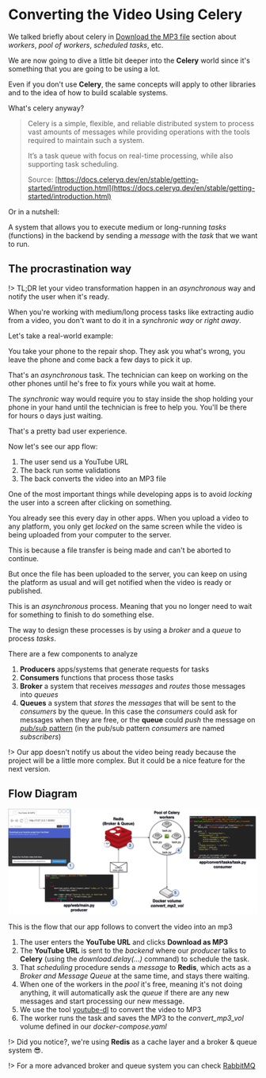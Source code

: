 # Converting the Video Using Celery

We talked briefly about celery in [Download the MP3 file](/app/download-mp3.md) section about *workers*, *pool of workers*, *scheduled tasks*, etc.

We are now going to dive a little bit deeper into the **Celery** world since it's something that you are going to be using a lot. 

Even if you don't use **Celery**, the same concepts will apply to other libraries and to the idea of how to build scalable systems.

What's celery anyway?

> Celery is a simple, flexible, and reliable distributed system to process vast amounts of messages while providing operations with the tools required to maintain such a system.
> 
> It’s a task queue with focus on real-time processing, while also supporting task scheduling.
>
> Source: [https://docs.celeryq.dev/en/stable/getting-started/introduction.html](https://docs.celeryq.dev/en/stable/getting-started/introduction.html)

Or in a nutshell:

A system that allows you to execute medium or long-running *tasks* (functions) in the backend by sending a *message* with the *task* that we want to run.

## The procrastination way

!> TL;DR let your video transformation happen in an *asynchronous* way and notify the user when it's ready.

When you're working with medium/long process tasks like extracting audio from a video, you don't want to do it in a *synchronic way* or *right away*.

Let's take a real-world example:

You take your phone to the repair shop. They ask you what's wrong, you leave the phone and come back a few days to pick it up.

That's an *asynchronous* task. The technician can keep on working on the other phones until he's free to fix yours while you wait at home.

The *synchronic* way would require you to stay inside the shop holding your phone in your hand until the technician is free to help you. You'll be there for hours o days just waiting.

That's a pretty bad user experience.

Now let's see our app flow:

1. The user send us a YouTube URL
2. The back run some validations
3. The back converts the video into an MP3 file

One of the most important things while developing apps is to avoid *locking* the user into a screen after clicking on something.

You already see this every day in other apps. When you upload a video to any platform, you only get *locked* on the same screen while the video is being uploaded from your computer to the server.

This is because a file transfer is being made and can't be aborted to continue.

But once the file has been uploaded to the server, you can keep on using the platform as usual and will get notified when the video is ready or published.

This is an *asynchronous* process. Meaning that you no longer need to wait for something to finish to do something else.

The way to design these processes is by using a *broker* and a *queue* to process *tasks*.

There are a few components to analyze

1. **Producers** apps/systems that generate requests for tasks
2. **Consumers** functions that process those tasks
3. **Broker** a system that receives *messages* and *routes* those messages into *queues*
4. **Queues** a system that *stores* the *messages* that will be sent to the *consumers* by the queue. In this case the *consumers* could ask for messages when they are free, or the **queue** could *push* the message on [*pub/sub* pattern](https://ably.com/blog/pub-sub-pattern-examples) (in the pub/sub pattern *consumers* are named *subscribers*)

!> Our app doesn't notify us about the video being ready because the project will be a little more complex. But it could be a nice feature for the next version.

## Flow Diagram

![Scheduling Celery Task](../images/schedule-celery-task-graph.png)

This is the flow that our app follows to convert the video into an mp3

1. The user enters the **YouTube URL** and clicks **Download as MP3**
2. The **YouTube URL** is sent to the *backend* where our *producer* talks to **Celery** (using the *download.delay(...)* command) to schedule the task.
3. That *scheduling* procedure sends a *message* to **Redis**, which acts as a *Broker and Message Queue* at the same time, and stays there waiting.
4. When one of the workers in the *pool* it's free, meaning it's not doing anything, it will automatically ask the *queue* if there are any new messages and start processing our new message.  
  1. We use the tool [youtube-dl](https://github.com/ytdl-org/youtube-dl) to convert the video to MP3
5. The worker runs the task and saves the MP3 to the *convert\_mp3\_vol* volume defined in our *docker-compose.yaml*

!> Did you notice?, we're using **Redis** as a cache layer and a broker & queue system 😎.

!> For a more advanced broker and queue system you can check [RabbitMQ](https://www.rabbitmq.com/)
